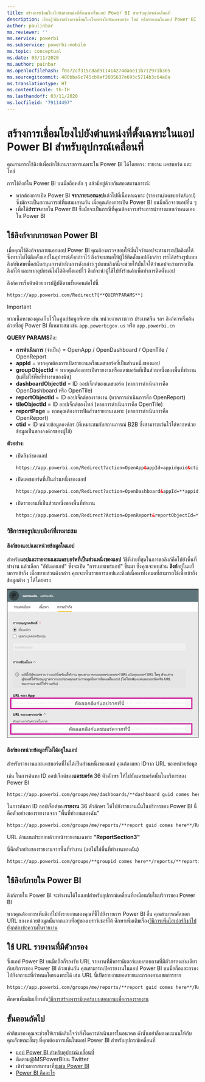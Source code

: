 ```yaml
---
title: สร้างการเชื่อมโยงไปยังตำแหน่งที่ตั้งเฉพาะในแอป Power BI สำหรับอุปกรณ์เคลื่อนที่
description: เรียนรู้วิธีการสร้างการเชื่อมโยงโดยตรงไปยังแดชบอร์ด ไทล์ หรือรายงานในแอป Power BI สำหรับอุปกรณ์เคลื่อนที่ที่ระบุด้วย Uniform Resource Identifier (URI)
author: paulinbar
ms.reviewer: ''
ms.service: powerbi
ms.subservice: powerbi-mobile
ms.topic: conceptual
ms.date: 03/11/2020
ms.author: painbar
ms.openlocfilehash: f0a72cf315c8ad911414274daae11b712971b305
ms.sourcegitcommit: 480bba9c745cb9af2005637e693c5714b3c64a8a
ms.translationtype: HT
ms.contentlocale: th-TH
ms.lasthandoff: 03/11/2020
ms.locfileid: "79114497"
---
```

# <a name="create-a-link-to-a-specific-location-in-the-power-bi-mobile-apps"></a>สร้างการเชื่อมโยงไปยังตำแหน่งที่ตั้งเฉพาะในแอป Power BI สำหรับอุปกรณ์เคลื่อนที่
คุณสามารถใช้ลิงก์เพื่อเข้าใช้งานรายการเฉพาะใน Power BI ได้โดยตรง: รายงาน แดชบอร์ด และไทล์

การใช้ลิงก์ใน Power BI บนมือถือหลัก ๆ แล้วมีอยู่ด้วยกันสองสถานการณ์: 

* หากต้องการเปิด Power BI **จากภายนอกแอป**แล้วไปที่เนื้อหาเฉพาะ (รายงาน/แดชบอร์ด/แอป) ซึ่งมักจะเป็นสถานการณ์ที่ผสมผสานกัน เมื่อคุณต้องการเปิด Power BI บนมือถือจากแอปอื่น ๆ 
* เพื่อใช้**สำรวจ**ภายใน Power BI ซึ่งมักจะเป็นกรณีที่คุณต้องการสร้างการนำทางแบบกำหนดเองใน Power BI


## <a name="use-links-from-outside-of-power-bi"></a>ใช้ลิงก์จากภายนอก Power BI
เมื่อคุณใช้ลิงก์จากภายนอกแอป Power BI คุณต้องตรวจสอบให้มั่นใจว่าแอปจะสามารถเปิดลิงก์ได้ ซึ่งหากไม่ได้ติดตั้งแอปในอุปกรณ์ดังกล่าวไว้ ลิงก์จะเสนอให้ผู้ใช้ติดตั้งแอปดังกล่าว เราได้สร้างรูปแบบลิงก์พิเศษเพื่อสนับสนุนการดำเนินการดังกล่าว รูปแบบลิงก์นี้จะช่วยให้มั่นใจได้ว่าแอปจะสามารถเปิดลิงก์ได้ และหากอุปกรณ์ไม่ได้ติดตั้งแอปไว้ ลิงก์จะนำผู้ใช้ไปยังร้านค้าเพื่อทำการติดตั้งแอป

ลิงก์ควรเริ่มต้นด้วยการปฏิบัติตามขั้นตอนต่อไปนี้  
```html
https://app.powerbi.com/Redirect?[**QUERYPARAMS**]
```

> [!IMPORTANT]
> หากเนื้อหาของคุณเก็บไว้ในศูนย์ข้อมูลพิเศษ เช่น หน่วยงานราชการ ประเทศจีน ฯลฯ ลิงก์ควรเริ่มต้นด้วยที่อยู่ Power BI ที่เหมาะสม เช่น `app.powerbigov.us` หรือ  `app.powerbi.cn`   
>


**QUERY PARAMS**คือ:
* **การดำเนินการ** (จำเป็น) = OpenApp / OpenDashboard / OpenTile / OpenReport
* **appId** = หากคุณต้องการเปิดรายงานหรือแดชบอร์ดที่เป็นส่วนหนึ่งของแอป 
* **groupObjectId** = หากคุณต้องการเปิดรายงานหรือแดชบอร์ดที่เป็นส่วนหนึ่งของพื้นที่ทำงาน (แต่ไม่ใช่พื้นที่ทำงานของฉัน)
* **dashboardObjectId** = ID ออปเจ็กต์ของแดชบอร์ด (หากการดำเนินการคือ OpenDashboard หรือ OpenTile)
* **reportObjectId** = ID ออปเจ็กต์ของรายงาน (หากการดำเนินการคือ OpenReport)
* **tileObjectId** = ID ออปเจ็กต์ของไทล์ (หากการดำเนินการคือ OpenTile)
* **reportPage** = หากคุณต้องการเปิดส่วนรายงานเฉพาะ (หากการดำเนินการคือ OpenReport)
* **ctid** = ID หน่วยข้อมูลองค์กร (ที่เหมาะสมกับสถานการณ์ B2B ซึ่งสามารถเว้นไว้ได้หากหน่วยข้อมูลเป็นขององค์กรของผู้ใช้)

**ตัวอย่าง:**

* เปิดลิงก์ของแอป 
  ```html
  https://app.powerbi.com/Redirect?action=OpenApp&appId=appidguid&ctid=organizationid
  ```

* เปิดแดชบอร์ดที่เป็นส่วนหนึ่งของแอป 
  ```html
  https://app.powerbi.com/Redirect?action=OpenDashboard&appId=**appidguid**&dashboardObjectId=**dashboardidguid**&ctid=**organizationid**
  ```

* เปิดรายงานที่เป็นส่วนหนึ่งของพื้นที่ทำงาน
  ```html
  https://app.powerbi.com/Redirect?Action=OpenReport&reportObjectId=**reportidguid**&groupObjectId=**groupidguid**&reportPage=**ReportSectionName**
  ```

### <a name="how-to-get-the-right-link-format"></a>วิธีการขอรูปแบบลิงก์ที่เหมาะสม

#### <a name="links-of-apps-and-items-in-app"></a>ลิงก์ของแอปและหน่วยข้อมูลในแอป

สำหรับ**แอปและรายงานและแดชบอร์ดที่เป็นส่วนหนึ่งของแอป** วิธีที่ง่ายที่สุดในการขอลิงก์คือไปยังพื้นที่ทำงาน แล้วเลือก "อัปเดตแอป" ซึ่งจะเปิด "การเผยแพร่แอป" ขึ้นมา ซึ่งคุณจะพบส่วน **ลิงก์**อยู่ในแท็บการเข้าถึง เมื่อขยายส่วนดังกล่าว คุณจะเห็นรายการแอปและลิงก์เนื้อหาทั้งหมดที่สามารถใช้เพื่อเข้าถึงข้อมูลต่าง ๆ ได้โดยตรง

![ลิงก์เผยแพร่แอป Power BI ](./media/mobile-apps-links/mobile-link-copy-app-links.png)

#### <a name="links-of-items-not-in-app"></a>ลิงก์ของหน่วยข้อมูลที่ไม่ได้อยู่ในแอป 

สำหรับรายงานและแดชบอร์ดที่ไม่ได้เป็นส่วนหนึ่งของแอป คุณต้องแยก IDจาก URL ของหน่วยข้อมูล

เช่น ในการค้นหา ID ออปเจ็กต์ของ**แดชบอร์ด** 36 ตัวอักษร ให้ไปยังแดชบอร์ดนั้นในบริการของ Power BI 

```html
https://app.powerbi.com/groups/me/dashboards/**dashboard guid comes here**?ctid=**organization id comes here**`
```

ในการค้นหา ID ออปเจ็กต์ของ**รายงาน** 36 ตัวอักษร ให้ไปยังรายงานนั้นในบริการของ Power BI
นี่คือตัวอย่างของรายงานจาก "พื้นที่ทำงานของฉัน"

```html
https://app.powerbi.com/groups/me/reports/**report guid comes here**/ReportSection3?ctid=**organization id comes here**`
```
URL ด้านบนประกอบด้วยหน้ารายงานเฉพาะ **"ReportSection3"**

นี่คือตัวอย่างของรายงานจากพื้นที่ทำงาน (แต่ไม่ใช่พื้นที่ทำงานของฉัน)

```html
https://app.powerbi.com/groups/**groupid comes here**/reports/**reportid comes here**/ReportSection1?ctid=**organizationid comes here**
```

## <a name="use-links-inside-power-bi"></a>ใช้ลิงก์ภายใน Power BI

ลิงก์ภายใน Power BI จะทำงานได้ในแอปสำหรับอุปกรณ์เคลื่อนที่เหมือนกับในบริการของ Power BI

หากคุณต้องการเพิ่มลิงก์ไปยังรายงานของคุณที่ชี้ไปยังรายการ Power BI อื่น คุณสามารถคัดลอก URL ของหน่วยข้อมูลนั้นจากแถบที่อยู่ของเบราว์เซอร์ได้ ศึกษาเพิ่มเติมเรื่อง[วิธีการเพิ่มไฮเปอร์ลิงก์ไปยังกล่องข้อความในรายงาน](https://docs.microsoft.com/power-bi/service-add-hyperlink-to-text-box)

## <a name="use-report-url-with-filter"></a>ใช้ URL รายงานที่มีตัวกรอง
ซึ่งแอป Power BI บนมือถือก็รองรับ URL รายงานที่มีพารามิเตอร์แบบสอบถามที่มีตัวกรองเช่นเดียวกับบริการของ Power BI ด้วยเช่นกัน คุณสามารถเปิดรายงานในแอป Power BI บนมือถือและกรองไปยังสถานะที่กำหนดโดยเฉพาะได้ เช่น URL นี้เปิดรายงานยอดขายและกรองตามเขตการขาย

```html
https://app.powerbi.com/groups/me/reports/**report guid comes here**/ReportSection3?ctid=**organization id comes here**&filter=Store/Territory eq 'NC'
```

ศึกษาเพิ่มเติมเกี่ยวกับ[วิธีการสร้างพารามิเตอร์แบบสอบถามเพื่อกรองรายงาน](https://docs.microsoft.com/power-bi/service-url-filters)

## <a name="next-steps"></a>ขั้นตอนถัดไป
คำติชมของคุณจะช่วยให้เราตัดสินใจว่าสิ่งใดควรดำเนินการในอนาคต ดังนั้นอย่าลืมลงคะแนนให้กับคุณลักษณะอื่นๆ ที่คุณต้องการเห็นในแอป Power BI สำหรับอุปกรณ์เคลื่อนที่ 

* [แอป Power BI สำหรับอุปกรณ์เคลื่อนที่](mobile-apps-for-mobile-devices.md)
* ติดตาม@MSPowerBIบน Twitter
* เข้าร่วมการสนทนาที่[ชุมชน Power BI](https://community.powerbi.com/)
* [Power BI คืออะไร](../../fundamentals/power-bi-overview.md)

